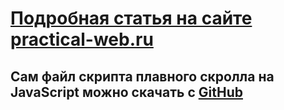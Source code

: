# [Подробная статья на сайте practical-web.ru](https://practical-web.ru/javascript/kak-sdelat-plavnyy-skroll-k-lyubomu-polozheniyu-na-html-stranice)   

## Сам файл скрипта плавного скролла на JavaScript можно скачать с [GitHub](https://gist.githubusercontent.com/artemsites/860cfcd079b1f42cace732c31b5e3a29/raw/scrollSmoothlyToPosition.js)   